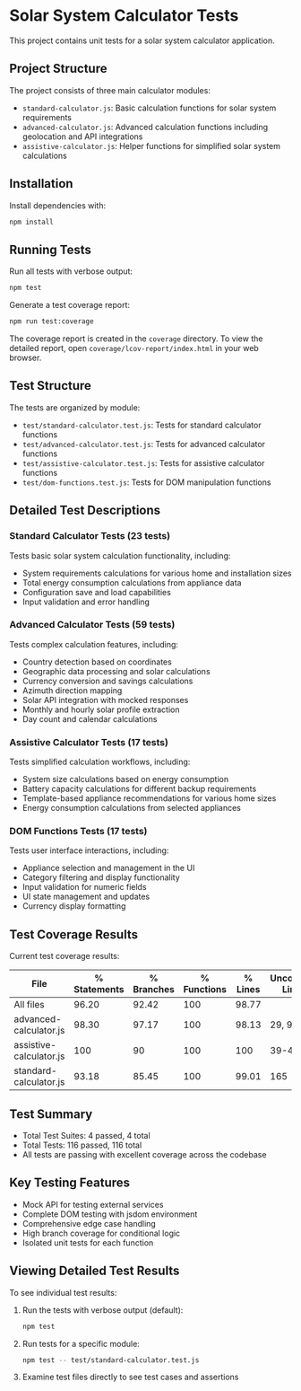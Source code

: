 # Solar System Calculator Tests

This project contains unit tests for a solar system calculator application.

## Project Structure

The project consists of three main calculator modules:
- `standard-calculator.js`: Basic calculation functions for solar system requirements
- `advanced-calculator.js`: Advanced calculation functions including geolocation and API integrations
- `assistive-calculator.js`: Helper functions for simplified solar system calculations

## Installation

Install dependencies with:

```bash
npm install
```

## Running Tests

Run all tests with verbose output:

```bash
npm test
```

Generate a test coverage report:

```bash
npm run test:coverage
```

The coverage report is created in the `coverage` directory. To view the detailed report, open `coverage/lcov-report/index.html` in your web browser.

## Test Structure

The tests are organized by module:
- `test/standard-calculator.test.js`: Tests for standard calculator functions
- `test/advanced-calculator.test.js`: Tests for advanced calculator functions
- `test/assistive-calculator.test.js`: Tests for assistive calculator functions
- `test/dom-functions.test.js`: Tests for DOM manipulation functions

## Detailed Test Descriptions

### Standard Calculator Tests (23 tests)
Tests basic solar system calculation functionality, including:
- System requirements calculations for various home and installation sizes
- Total energy consumption calculations from appliance data
- Configuration save and load capabilities
- Input validation and error handling

### Advanced Calculator Tests (59 tests)
Tests complex calculation features, including:
- Country detection based on coordinates
- Geographic data processing and solar calculations
- Currency conversion and savings calculations
- Azimuth direction mapping
- Solar API integration with mocked responses
- Monthly and hourly solar profile extraction
- Day count and calendar calculations

### Assistive Calculator Tests (17 tests)
Tests simplified calculation workflows, including:
- System size calculations based on energy consumption
- Battery capacity calculations for different backup requirements
- Template-based appliance recommendations for various home sizes
- Energy consumption calculations from selected appliances

### DOM Functions Tests (17 tests)
Tests user interface interactions, including:
- Appliance selection and management in the UI
- Category filtering and display functionality
- Input validation for numeric fields
- UI state management and updates
- Currency display formatting

## Test Coverage Results

Current test coverage results:

| File                    | % Statements | % Branches | % Functions | % Lines | Uncovered Lines |
|-------------------------|--------------|------------|-------------|---------|-----------------|
| All files               | 96.20        | 92.42      | 100         | 98.77   |                 |
| advanced-calculator.js  | 98.30        | 97.17      | 100         | 98.13   | 29, 90          |
| assistive-calculator.js | 100          | 90         | 100         | 100     | 39-41           |
| standard-calculator.js  | 93.18        | 85.45      | 100         | 99.01   | 165             |

## Test Summary

- Total Test Suites: 4 passed, 4 total
- Total Tests: 116 passed, 116 total
- All tests are passing with excellent coverage across the codebase

## Key Testing Features

- Mock API for testing external services
- Complete DOM testing with jsdom environment
- Comprehensive edge case handling
- High branch coverage for conditional logic
- Isolated unit tests for each function

## Viewing Detailed Test Results

To see individual test results:

1. Run the tests with verbose output (default):
   ```bash
   npm test
   ```

2. Run tests for a specific module:
   ```bash
   npm test -- test/standard-calculator.test.js
   ```

3. Examine test files directly to see test cases and assertions